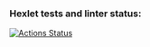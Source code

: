 ### Hexlet tests and linter status:
[![Actions Status](https://github.com/MT-cod/frontend-project-lvl1/workflows/hexlet-check/badge.svg)](https://github.com/MT-cod/frontend-project-lvl1/actions)